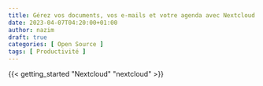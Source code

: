 ```yaml
---
title: Gérez vos documents, vos e-mails et votre agenda avec Nextcloud
date: 2023-04-07T04:20:00+01:00
author: nazim
draft: true
categories: [ Open Source ]
tags: [ Productivité ]
---
```



{{< getting_started "Nextcloud" "nextcloud" >}}
